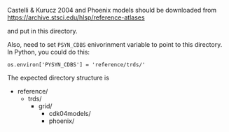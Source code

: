 Castelli & Kurucz 2004 and Phoenix models should be downloaded from 
https://archive.stsci.edu/hlsp/reference-atlases

and put in this directory.

Also, need to set `PSYN_CDBS` enivorinment variable to point to this directory. In Python, you could do this:
```
os.environ['PYSYN_CDBS'] = 'reference/trds/'
```

The expected  directory structure is 
- reference/
  - trds/
    - grid/
      - cdk04models/
      - phoenix/  
